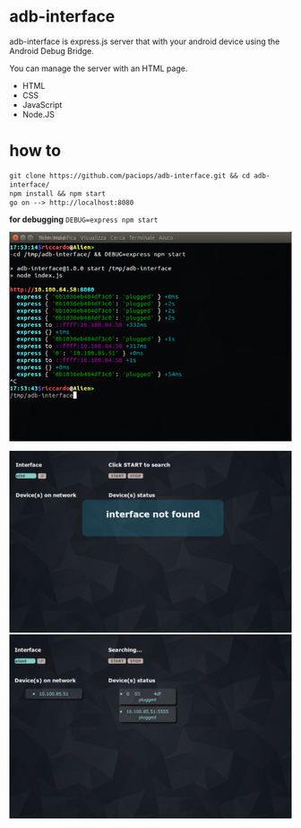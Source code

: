 # adb-interface
adb-interface is express.js server that with your android device using the Android Debug Bridge.

You can manage the server with an HTML page.

- HTML
- CSS
- JavaScript
- Node.JS

# how to
```
git clone https://github.com/paciops/adb-interface.git && cd adb-interface/
npm install && npm start
go on --> http://localhost:8080
```
**for debugging**
`DEBUG=express npm start`

![test-img](/readme/cmd.png)

![test-img](/readme/eth0.png)
![test-img](/readme/wlan0.png)
